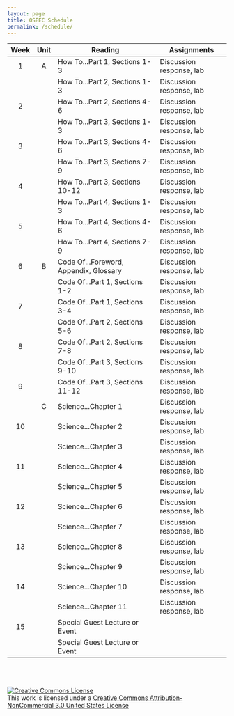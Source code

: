 ```yaml
---
layout: page
title: OSEEC Schedule
permalink: /schedule/
---
```

| Week | Unit | Reading                                | Assignments              |
|:-------:|:-------:|----------------------------------------|--------------------------|
| 1    | A    | How To...Part 1, Sections 1-3          | Discussion response, lab |
|      |      | How To...Part 2, Sections 1-3          | Discussion response, lab |
| 2    |      | How To...Part 2, Sections 4-6          | Discussion response, lab |
|      |      | How To...Part 3, Sections 1-3          | Discussion response, lab |
| 3    |      | How To...Part 3, Sections 4-6          | Discussion response, lab |
|      |      | How To...Part 3, Sections 7-9          | Discussion response, lab |
| 4    |      | How To...Part 3, Sections 10-12        | Discussion response, lab |
|      |      | How To...Part 4, Sections 1-3          | Discussion response, lab |
| 5    |      | How To...Part 4, Sections 4-6          | Discussion response, lab |
|      |      | How To...Part 4, Sections 7-9          | Discussion response, lab |
| 6    | B    | Code Of...Foreword, Appendix, Glossary | Discussion response, lab |
|      |      | Code Of...Part 1, Sections 1-2         | Discussion response, lab |
| 7    |      | Code Of...Part 1, Sections 3-4         | Discussion response, lab |
|      |      | Code Of...Part 2, Sections 5-6         | Discussion response, lab |
| 8    |      | Code Of...Part 2, Sections 7-8         | Discussion response, lab |
|      |      | Code Of...Part 3, Sections 9-10        | Discussion response, lab |
| 9    |      | Code Of...Part 3, Sections 11-12       | Discussion response, lab |
|      | C    | Science...Chapter 1                    | Discussion response, lab |
| 10   |      | Science...Chapter 2                    | Discussion response, lab |
|      |      | Science...Chapter 3                    | Discussion response, lab |
| 11   |      | Science...Chapter 4                    | Discussion response, lab |
|      |      | Science...Chapter 5                    | Discussion response, lab |
| 12   |      | Science...Chapter 6                    | Discussion response, lab |
|      |      | Science...Chapter 7                    | Discussion response, lab |
| 13   |      | Science...Chapter 8                    | Discussion response, lab |
|      |      | Science...Chapter 9                    | Discussion response, lab |
| 14   |      | Science...Chapter 10                   | Discussion response, lab |
|      |      | Science...Chapter 11                   | Discussion response, lab |
| 15   |      | Special Guest Lecture or Event         |                          |
|      |      | Special Guest Lecture or Event         |                          |


<br><br><br>
<a rel="license" href="http://creativecommons.org/licenses/by-nc/3.0/us/"><img alt="Creative Commons License" style="border-width:0" src="https://i.creativecommons.org/l/by-nc/3.0/us/88x31.png" /></a><br />This work is licensed under a <a rel="license" href="http://creativecommons.org/licenses/by-nc/3.0/us/">Creative Commons Attribution-NonCommercial 3.0 United States License</a>
